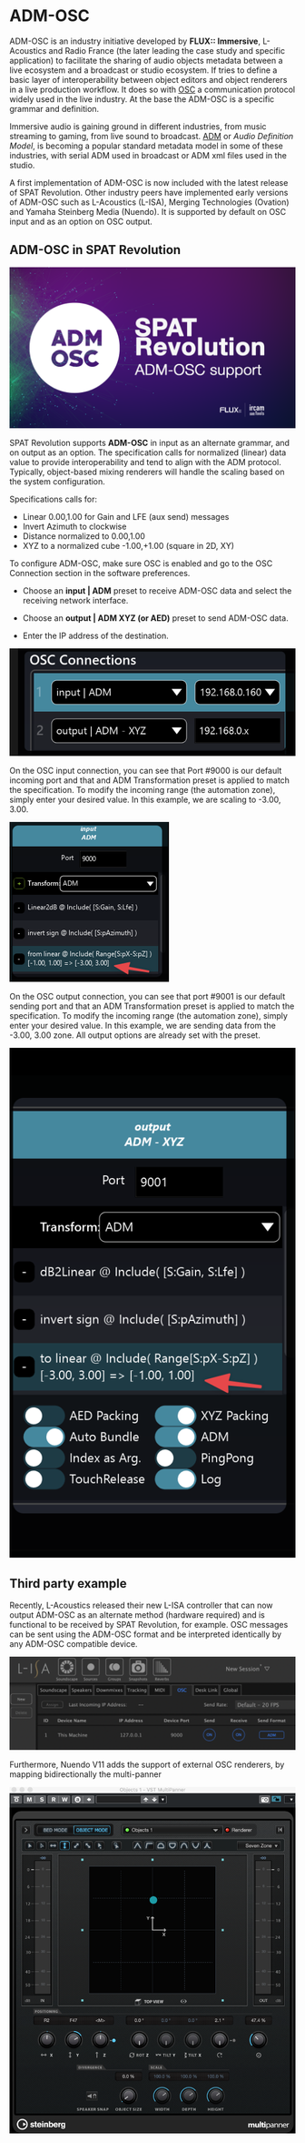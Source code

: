 # ADM-OSC


ADM-OSC is an industry initiative developed by **FLUX:: Immersive**, L-Acoustics and Radio France (the later leading the case study and specific application) to facilitate the sharing of audio objects metadata between a live ecosystem and a broadcast or studio ecosystem.
If tries to define a basic layer of interoperability between object editors and object renderers in a live production workflow.
It does so with [OSC](https://opensoundcontrol.stanford.edu/index.html) a communication protocol widely used in the live industry.
 At the base the ADM-OSC is a specific grammar and definition.


Immersive audio is gaining ground in different industries, from music streaming to gaming, from live sound to broadcast.
[ADM](https://adm.ebu.io/) or _Audio Definition Model_, is becoming a popular standard metadata model in some of these industries, with serial ADM used in broadcast or ADM xml files used in the studio.

A first implementation of ADM-OSC is now included with the latest release of SPAT Revolution.
Other industry peers have implemented early versions of ADM-OSC such as L-Acoustics (L-ISA), Merging Technologies (Ovation) and Yamaha Steinberg Media (Nuendo). It is supported by default on OSC input and as an option on OSC output.


## ADM-OSC in SPAT Revolution

![SPAT Revolution ADM OSC](include/SpatR/Education/ADMOSC.png )

SPAT Revolution supports **ADM-OSC** in input as an alternate grammar, and on output as an option. The specification calls for normalized (linear) data value to provide interoperability and tend to align with the ADM protocol. Typically, object-based mixing renderers will handle the scaling based on the system configuration.

Specifications calls for:

* Linear 0.00,1.00 for Gain and LFE (aux send) messages
* Invert Azimuth to clockwise
* Distance normalized to 0.00,1.00
* XYZ to a normalized cube -1.00,+1.00 (square in 2D, XY)

To configure ADM-OSC, make sure OSC is enabled and go to the OSC Connection section in the software preferences.

* Choose an **input | ADM** preset to receive ADM-OSC data and select the receiving network interface.

* Choose an **output | ADM XYZ (or AED)** preset to send ADM-OSC data.

* Enter the IP address of the destination.

![OSC I/O presets](include/SpatR/Preference/OSCConnectionsADM.png )

On the OSC input connection, you can see that Port #9000 is our default incoming port and that and ADM Transformation preset is applied to match the specification.
To modify the incoming range (the automation zone), simply enter your desired value. In this example, we are scaling to -3.00, 3.00.

![OSC I/O presets](include/SpatR/Preference/OSCTransformPresetsADM.png)

On the OSC output connection, you can see that port #9001 is our default sending port and that an ADM Transformation preset is applied to match the specification.
To modify the incoming range (the automation zone), simply enter your desired value.
In this example, we are sending data from the -3.00, 3.00 zone.
All output options are already set with the preset.

![OSC I/O presets](include/SpatR/Preference/OSCTransformPresetADMOutput.png)



## Third party example

Recently, L-Acoustics released their new L-ISA controller that can now output ADM-OSC as an alternate method (hardware required) and is functional to be received by SPAT Revolution, for example. OSC messages can be sent using the ADM-OSC format and be interpreted identically by any ADM-OSC compatible device.

![L-ISA](include/SpatR/ThirdParty/LisaOSCConfiguration.png )

Furthermore, Nuendo V11 adds the support of external OSC renderers, by mapping bidirectionally the multi-panner

![Nuendo](include/SpatR/ThirdParty/NuendoPanner.png)
